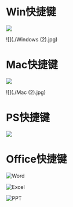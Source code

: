 # Win快捷键

![](./Windows.jpg)


![](./Windows (2).jpg)

# Mac快捷键

![](./Mac.jpg)


![](./Mac (2).jpg)

# PS快捷键

![](PS.jpg)

# Office快捷键

![Word](./Word.jpg)

![Excel](./Excel.jpg)

![PPT](./PPT.jpg)

